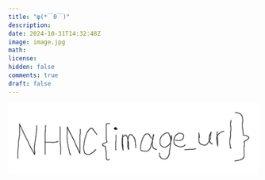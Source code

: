 ```yaml
---
title: "φ(*￣0￣)"
description: 
date: 2024-10-31T14:32:48Z
image: image.jpg
math: 
license: 
hidden: false
comments: true
draft: false
---
```


![](image_url.png)